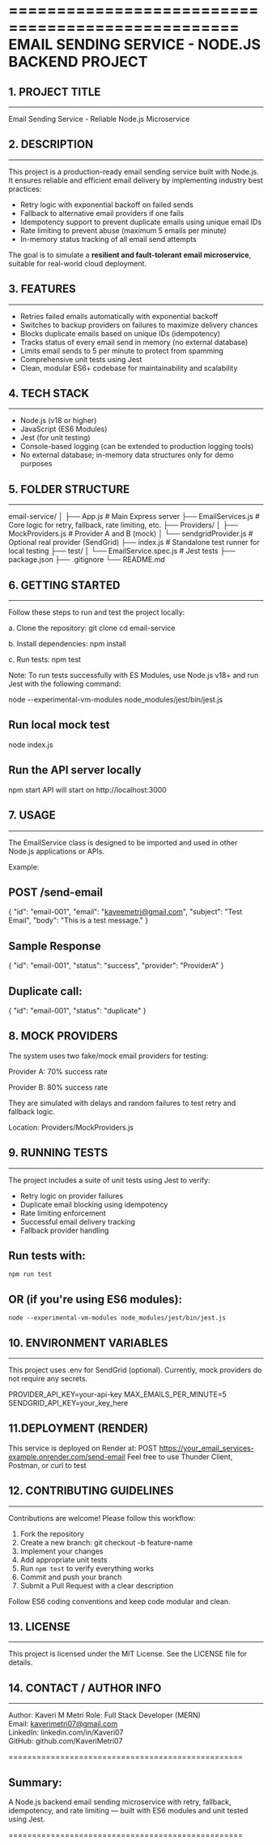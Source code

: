 ==================================================
EMAIL SENDING SERVICE - NODE.JS BACKEND PROJECT
==================================================

## 1. PROJECT TITLE

---

Email Sending Service - Reliable Node.js Microservice

## 2. DESCRIPTION

---

This project is a production-ready email sending service built with Node.js.
It ensures reliable and efficient email delivery by implementing industry best practices:

- Retry logic with exponential backoff on failed sends
- Fallback to alternative email providers if one fails
- Idempotency support to prevent duplicate emails using unique email IDs
- Rate limiting to prevent abuse (maximum 5 emails per minute)
- In-memory status tracking of all email send attempts

The goal is to simulate a **resilient and fault-tolerant email microservice**, suitable for real-world cloud deployment.

## 3. FEATURES

---

- Retries failed emails automatically with exponential backoff
- Switches to backup providers on failures to maximize delivery chances
- Blocks duplicate emails based on unique IDs (idempotency)
- Tracks status of every email send in memory (no external database)
- Limits email sends to 5 per minute to protect from spamming
- Comprehensive unit tests using Jest
- Clean, modular ES6+ codebase for maintainability and scalability

## 4. TECH STACK

---

- Node.js (v18 or higher)
- JavaScript (ES6 Modules)
- Jest (for unit testing)
- Console-based logging (can be extended to production logging tools)
- No external database; in-memory data structures only for demo purposes

## 5. FOLDER STRUCTURE

---

email-service/
│
├── App.js # Main Express server
├── EmailServices.js # Core logic for retry, fallback, rate limiting, etc.
├── Providers/
│ ├── MockProviders.js # Provider A and B (mock)
│ └── sendgridProvider.js # Optional real provider (SendGrid)
├── index.js # Standalone test runner for local testing
├── test/
│ └── EmailService.spec.js # Jest tests
├── package.json
├── .gitignore
└── README.md

## 6. GETTING STARTED

---

Follow these steps to run and test the project locally:

a. Clone the repository:
git clone <your-repo-url>
cd email-service

b. Install dependencies:
npm install

c. Run tests:
npm test

Note: To run tests successfully with ES Modules, use Node.js v18+ and run Jest with the following command:

node --experimental-vm-modules node_modules/jest/bin/jest.js

## Run local mock test

node index.js

## Run the API server locally

npm start
API will start on http://localhost:3000

## 7. USAGE

---

The EmailService class is designed to be imported and used in other Node.js applications or APIs.

Example:

## POST /send-email

{
"id": "email-001",
"email": "kaveemetri@gmail.com",
"subject": "Test Email",
"body": "This is a test message."
}

## Sample Response

{
"id": "email-001",
"status": "success",
"provider": "ProviderA"
}

## Duplicate call:

{
"id": "email-001",
"status": "duplicate"
}

## 8. MOCK PROVIDERS

The system uses two fake/mock email providers for testing:

Provider A: 70% success rate

Provider B: 80% success rate

They are simulated with delays and random failures to test retry and fallback logic.

Location: Providers/MockProviders.js

## 9. RUNNING TESTS

---

The project includes a suite of unit tests using Jest to verify:

- Retry logic on provider failures
- Duplicate email blocking using idempotency
- Rate limiting enforcement
- Successful email delivery tracking
- Fallback provider handling

## Run tests with:

    npm run test

## OR (if you're using ES6 modules):

    node --experimental-vm-modules node_modules/jest/bin/jest.js

## 10. ENVIRONMENT VARIABLES

---

This project uses .env for SendGrid (optional). Currently, mock providers do not require any secrets.

PROVIDER_API_KEY=your-api-key
MAX_EMAILS_PER_MINUTE=5
SENDGRID_API_KEY=your_key_here

## 11.DEPLOYMENT (RENDER)

This service is deployed on Render at:
POST https://your_email_services-example.onrender.com/send-email
Feel free to use Thunder Client, Postman, or curl to test

## 12. CONTRIBUTING GUIDELINES

---

Contributions are welcome! Please follow this workflow:

1. Fork the repository
2. Create a new branch: git checkout -b feature-name
3. Implement your changes
4. Add appropriate unit tests
5. Run `npm test` to verify everything works
6. Commit and push your branch
7. Submit a Pull Request with a clear description

Follow ES6 coding conventions and keep code modular and clean.

## 13. LICENSE

---

This project is licensed under the MIT License. See the LICENSE file for details.

## 14. CONTACT / AUTHOR INFO

---

Author: Kaveri M Metri
Role: Full Stack Developer (MERN)  
Email: kaverimetri07@gmail.com  
LinkedIn: linkedin.com/in/Kaveri07  
GitHub: github.com/KaveriMetri07

==================================================

## Summary:

A Node.js backend email sending microservice with retry, fallback, idempotency, and rate limiting — built with ES6 modules and unit tested using Jest.

==================================================
